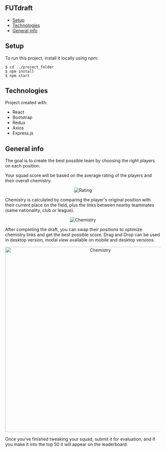 ## FUTdraft 
* [Setup](#setup) 
* [Technologies](#technologies)
* [General info](#general-info)

## Setup
To run this project, install it locally using npm:

```
$ cd ../project_folder
$ npm install
$ npm start
```

## Technologies
Project created with:
* React
* Bootstrap
* Redux
* Axios
* Express.js

## General info

The goal is to create the best possible team by choosing the right players on each position.

Your squad score will be based on the average rating of the players and their overall chemistry.


<p align="center">
  <img alt="Rating" src="https://fifa-ultimate-team-draft.herokuapp.com/img/rules/rating.jpg">
</p>


Chemistry is calculated by comparing the player's original position with their current place on the field, plus the links between nearby teammates (same nationality, club or league).


<p align="center">
  <img alt="Chemistry" src="https://fifa-ultimate-team-draft.herokuapp.com/img/rules/chemistry.jpg">
</p>


After completing the draft, you can swap their positions to optimize chemistry links and get the best possible score. Drag and Drop can be used in desktop version, modal view available on mobile and desktop versions.


<p align="center">
  <img alt="Chemistry" width="600" height="600" src="https://fifa-ultimate-team-draft.herokuapp.com/img/rules/swap.jpg">
</p>


Once you've finished tweaking your squad, submit it for evaluation, and if you make it into the top 50 it will appear on the leaderboard.